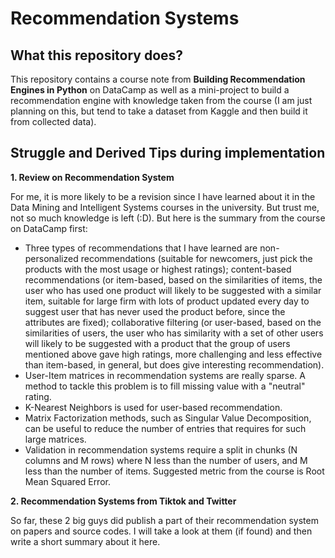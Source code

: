 # Recommendation Systems

## What this repository does?

This repository contains a course note from **Building Recommendation Engines in Python** on DataCamp as well as a mini-project to build a recommendation engine with knowledge taken from the course (I am just planning on this, but tend to take a dataset from Kaggle and then build it from collected data).

## Struggle and Derived Tips during implementation

**1. Review on Recommendation System**

For me, it is more likely to be a revision since I have learned about it in the Data Mining and Intelligent Systems courses in the university. But trust me, not so much knowledge is left (:D). But here is the summary from the course on DataCamp first:

- Three types of recommendations that I have learned are non-personalized recommendations (suitable for newcomers, just pick the products with the most usage or highest ratings); content-based recommendations (or item-based, based on the similarities of items, the user who has used one product will likely to be suggested with a similar item, suitable for large firm with lots of product updated every day to suggest user that has never used the product before, since the attributes are fixed); collaborative filtering (or user-based, based on the similarities of users, the user who has similarity with a set of other users will likely to be suggested with a product that the group of users mentioned above gave high ratings, more challenging and less effective than item-based, in general, but does give interesting recommendation).
- User-Item matrices in recommendation systems are really sparse. A method to tackle this problem is to fill missing value with a "neutral" rating.
- K-Nearest Neighbors is used for user-based recommendation.
- Matrix Factorization methods, such as Singular Value Decomposition, can be useful to reduce the number of entries that requires for such large matrices.
- Validation in recommendation systems require a split in chunks (N columns and M rows) where N less than the number of users, and M less than the number of items. Suggested metric from the course is Root Mean Squared Error.

**2. Recommendation Systems from Tiktok and Twitter**

So far, these 2 big guys did publish a part of their recommendation system on papers and source codes. I will take a look at them (if found) and then write a short summary about it here.